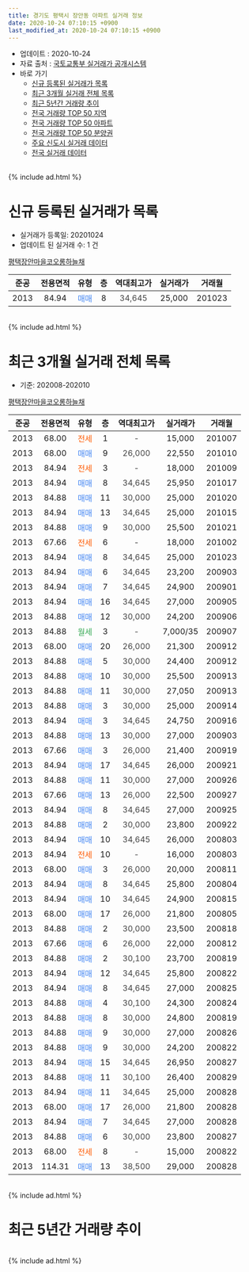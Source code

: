 ```yaml
---
title: 경기도 평택시 장안동 아파트 실거래 정보
date: 2020-10-24 07:10:15 +0900
last_modified_at: 2020-10-24 07:10:15 +0900
---
```


* 업데이트 : 2020-10-24
* 자료 출처 : [국토교통부 실거래가 공개시스템](http://rt.molit.go.kr)
* 바로 가기
    * [신규 등록된 실거래가 목록](#신규-등록된-실거래가-목록)
    * [최근 3개월 실거래 전체 목록](#최근-3개월-실거래-전체-목록)
    * [최근 5년간 거래량 추이](#최근-5년간-거래량-추이)
    * [전국 거래량 TOP 50 지역](https://inasie.github.io/apt-trade-info/최근-3개월-전국에서-가장-거래가-많이-발생한-지역)
    * [전국 거래량 TOP 50 아파트](https://inasie.github.io/apt-trade-info/최근-3개월-전국에서-가장-거래가-많이-발생한-아파트)
    * [전국 거래량 TOP 50 분양권](https://inasie.github.io/apt-trade-info/최근-3개월-전국에서-가장-거래가-많이-발생한-분양권)
    * [주요 신도시 실거래 데이터](https://inasie.github.io/apt-trade-info/주요-신도시)
    * [전국 실거래 데이터](https://inasie.github.io/apt-trade-info/전국)
<br>
{% include ad.html %}
<br>

# 신규 등록된 실거래가 목록
* 실거래가 등록일: 20201024
* 업데이트 된 실거래 수: 1 건


[평택장안마을코오롱하늘채](https://search.naver.com/search.naver?query=%EA%B2%BD%EA%B8%B0%EB%8F%84+%ED%8F%89%ED%83%9D%EC%8B%9C+%EC%9E%A5%EC%95%88%EB%8F%99+%ED%8F%89%ED%83%9D%EC%9E%A5%EC%95%88%EB%A7%88%EC%9D%84%EC%BD%94%EC%98%A4%EB%A1%B1%ED%95%98%EB%8A%98%EC%B1%84)

|준공|전용면적|유형|층|역대최고가|실거래가|거래월|
|:---:|:---:|:---:|:---:|:---:|:---:|:---:|
|2013|84.94|<span style="color:#4285f3">매매</span>|8|<span style="color:#444444">34,645</span>|25,000|201023|


<br>
{% include ad.html %}
<br>

# 최근 3개월 실거래 전체 목록
* 기준: 202008-202010


[평택장안마을코오롱하늘채](https://search.naver.com/search.naver?query=%EA%B2%BD%EA%B8%B0%EB%8F%84+%ED%8F%89%ED%83%9D%EC%8B%9C+%EC%9E%A5%EC%95%88%EB%8F%99+%ED%8F%89%ED%83%9D%EC%9E%A5%EC%95%88%EB%A7%88%EC%9D%84%EC%BD%94%EC%98%A4%EB%A1%B1%ED%95%98%EB%8A%98%EC%B1%84)

|준공|전용면적|유형|층|역대최고가|실거래가|거래월|
|:---:|:---:|:---:|:---:|:---:|:---:|:---:|
|2013|68.00|<span style="color:#ff5a00">전세</span>|1|<span style="color:#444444">-</span>|15,000|201007|
|2013|68.00|<span style="color:#4285f3">매매</span>|9|<span style="color:#444444">26,000</span>|22,550|201010|
|2013|84.94|<span style="color:#ff5a00">전세</span>|3|<span style="color:#444444">-</span>|18,000|201009|
|2013|84.94|<span style="color:#4285f3">매매</span>|8|<span style="color:#444444">34,645</span>|25,950|201017|
|2013|84.88|<span style="color:#4285f3">매매</span>|11|<span style="color:#444444">30,000</span>|25,000|201020|
|2013|84.94|<span style="color:#4285f3">매매</span>|13|<span style="color:#444444">34,645</span>|25,000|201015|
|2013|84.88|<span style="color:#4285f3">매매</span>|9|<span style="color:#444444">30,000</span>|25,500|201021|
|2013|67.66|<span style="color:#ff5a00">전세</span>|6|<span style="color:#444444">-</span>|18,000|201002|
|2013|84.94|<span style="color:#4285f3">매매</span>|8|<span style="color:#444444">34,645</span>|25,000|201023|
|2013|84.94|<span style="color:#4285f3">매매</span>|6|<span style="color:#444444">34,645</span>|23,200|200903|
|2013|84.94|<span style="color:#4285f3">매매</span>|7|<span style="color:#444444">34,645</span>|24,900|200901|
|2013|84.94|<span style="color:#4285f3">매매</span>|16|<span style="color:#444444">34,645</span>|27,000|200905|
|2013|84.88|<span style="color:#4285f3">매매</span>|12|<span style="color:#444444">30,000</span>|24,200|200906|
|2013|84.88|<span style="color:#34a853">월세</span>|3|<span style="color:#444444">-</span>|7,000/35|200907|
|2013|68.00|<span style="color:#4285f3">매매</span>|20|<span style="color:#444444">26,000</span>|21,300|200912|
|2013|84.88|<span style="color:#4285f3">매매</span>|5|<span style="color:#444444">30,000</span>|24,400|200912|
|2013|84.88|<span style="color:#4285f3">매매</span>|10|<span style="color:#444444">30,000</span>|25,500|200913|
|2013|84.88|<span style="color:#4285f3">매매</span>|11|<span style="color:#444444">30,000</span>|27,050|200913|
|2013|84.88|<span style="color:#4285f3">매매</span>|3|<span style="color:#444444">30,000</span>|25,000|200914|
|2013|84.94|<span style="color:#4285f3">매매</span>|3|<span style="color:#444444">34,645</span>|24,750|200916|
|2013|84.88|<span style="color:#4285f3">매매</span>|13|<span style="color:#444444">30,000</span>|27,000|200903|
|2013|67.66|<span style="color:#4285f3">매매</span>|3|<span style="color:#444444">26,000</span>|21,400|200919|
|2013|84.94|<span style="color:#4285f3">매매</span>|17|<span style="color:#444444">34,645</span>|26,000|200921|
|2013|84.88|<span style="color:#4285f3">매매</span>|11|<span style="color:#444444">30,000</span>|27,000|200926|
|2013|67.66|<span style="color:#4285f3">매매</span>|13|<span style="color:#444444">26,000</span>|22,500|200927|
|2013|84.94|<span style="color:#4285f3">매매</span>|8|<span style="color:#444444">34,645</span>|27,000|200925|
|2013|84.88|<span style="color:#4285f3">매매</span>|2|<span style="color:#444444">30,000</span>|23,800|200922|
|2013|84.94|<span style="color:#4285f3">매매</span>|10|<span style="color:#444444">34,645</span>|26,000|200803|
|2013|84.94|<span style="color:#ff5a00">전세</span>|10|<span style="color:#444444">-</span>|16,000|200803|
|2013|68.00|<span style="color:#4285f3">매매</span>|3|<span style="color:#444444">26,000</span>|20,000|200811|
|2013|84.94|<span style="color:#4285f3">매매</span>|8|<span style="color:#444444">34,645</span>|25,800|200804|
|2013|84.94|<span style="color:#4285f3">매매</span>|10|<span style="color:#444444">34,645</span>|24,900|200815|
|2013|68.00|<span style="color:#4285f3">매매</span>|17|<span style="color:#444444">26,000</span>|21,800|200805|
|2013|84.88|<span style="color:#4285f3">매매</span>|2|<span style="color:#444444">30,000</span>|23,500|200818|
|2013|67.66|<span style="color:#4285f3">매매</span>|6|<span style="color:#444444">26,000</span>|22,000|200812|
|2013|84.88|<span style="color:#4285f3">매매</span>|2|<span style="color:#444444">30,100</span>|23,700|200819|
|2013|84.94|<span style="color:#4285f3">매매</span>|12|<span style="color:#444444">34,645</span>|25,800|200822|
|2013|84.94|<span style="color:#4285f3">매매</span>|8|<span style="color:#444444">34,645</span>|27,000|200825|
|2013|84.88|<span style="color:#4285f3">매매</span>|4|<span style="color:#444444">30,100</span>|24,300|200824|
|2013|84.88|<span style="color:#4285f3">매매</span>|8|<span style="color:#444444">30,000</span>|24,800|200819|
|2013|84.88|<span style="color:#4285f3">매매</span>|9|<span style="color:#444444">30,000</span>|27,000|200826|
|2013|84.88|<span style="color:#4285f3">매매</span>|9|<span style="color:#444444">30,000</span>|24,200|200822|
|2013|84.94|<span style="color:#4285f3">매매</span>|15|<span style="color:#444444">34,645</span>|26,950|200827|
|2013|84.88|<span style="color:#4285f3">매매</span>|11|<span style="color:#444444">30,100</span>|26,400|200829|
|2013|84.94|<span style="color:#4285f3">매매</span>|11|<span style="color:#444444">34,645</span>|25,000|200828|
|2013|68.00|<span style="color:#4285f3">매매</span>|17|<span style="color:#444444">26,000</span>|21,800|200828|
|2013|84.94|<span style="color:#4285f3">매매</span>|7|<span style="color:#444444">34,645</span>|27,000|200828|
|2013|84.88|<span style="color:#4285f3">매매</span>|6|<span style="color:#444444">30,000</span>|23,800|200827|
|2013|68.00|<span style="color:#ff5a00">전세</span>|8|<span style="color:#444444">-</span>|15,000|200822|
|2013|114.31|<span style="color:#4285f3">매매</span>|13|<span style="color:#444444">38,500</span>|29,000|200828|


<br>
{% include ad.html %}
<br>

# 최근 5년간 거래량 추이


<div style="width:100%;">
    <canvas id="deal_progress" height="200"></canvas>
</div>

<script>
new Chart(document.getElementById("deal_progress"), {
    type: 'line',
    data: {
        labels: ['201510','201511','201512','201601','201602','201603','201604','201605','201606','201607','201608','201609','201610','201611','201612','201701','201702','201703','201704','201705','201706','201707','201708','201709','201710','201711','201712','201801','201802','201803','201804','201805','201806','201807','201808','201809','201810','201811','201812','201901','201902','201903','201904','201905','201906','201907','201908','201909','201910','201911','201912','202001','202002','202003','202004','202005','202006','202007','202008','202009','202010'],
        datasets: [{
            label: '매매',
            pointRadius: 1,
            data: [13, 8, 9, 4, 5, 4, 13, 9, 7, 10, 9, 10, 6, 2, 8, 2, 7, 3, 12, 8, 9, 3, 8, 6, 3, 2, 3, 4, 3, 4, 4, 2, 3, 5, 6, 2, 11, 5, 5, 4, 2, 8, 5, 6, 8, 6, 4, 10, 6, 6, 7, 9, 10, 13, 11, 21, 21, 10, 21, 17, 6],
            borderColor: "rgba(255, 201, 14, 1)",
            backgroundColor: "rgba(255, 201, 14, 0.5)",
            fill: false,
            lineTension: 0
        },{
            label: '전월세',
            pointRadius: 1,
            data: [9, 6, 14, 7, 8, 4, 11, 9, 5, 7, 7, 7, 3, 6, 5, 9, 6, 12, 11, 11, 10, 6, 4, 3, 7, 5, 5, 10, 9, 8, 6, 4, 6, 5, 7, 7, 8, 7, 8, 5, 6, 4, 6, 11, 8, 14, 11, 7, 13, 9, 15, 8, 15, 6, 11, 11, 8, 9, 2, 1, 3],
            borderColor: "rgba(0, 141, 185, 1)",
            backgroundColor: "rgba(0, 141, 185, 0.5)",
            fill: false,
            lineTension: 0
        }
        ]
    },
    options: {
        responsive: true,
        title: {
            display: false
        },
        tooltips: {
            mode: 'index',
            intersect: false
        },
        hover: {
            mode: 'nearest',
            intersect: true
        },
        scales: {
            xAxes: [{
                display: true,
                scaleLabel: {
                    display: true,
                    labelString: '년/월'
                }
            }],
            yAxes: [{
                display: true,
                ticks: {
                    suggestedMin: 0,
                },
                scaleLabel: {
                    display: true,
                    labelString: '실거래 수'
                }
            }]
        }
    }
});

</script>


<br>
{% include ad.html %}
<br>

